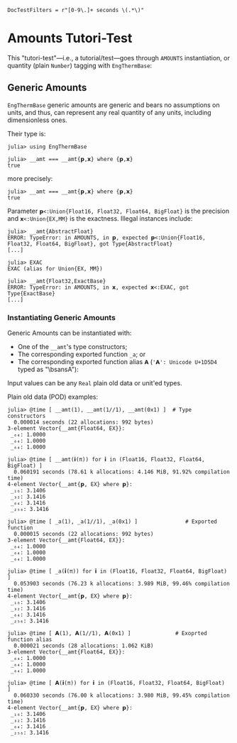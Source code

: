 ```@meta
DocTestFilters = r"[0-9\.]+ seconds \(.*\)"
```

# Amounts Tutori-Test

This "tutori-test"—i.e., a tutorial/test—goes through `AMOUNTS` instantiation, or quantity
(plain `Number`) tagging with `EngThermBase`:

## Generic Amounts

`EngThermBase` generic amounts are generic and bears no assumptions on units, and thus, can
represent any real quantity of any units, including dimensionless ones.

Their type is:

```jldoctest tt_amounts
julia> using EngThermBase

julia> __amt === __amt{𝗽,𝘅} where {𝗽,𝘅}
true

```

more precisely:

```jldoctest tt_amounts
julia> __amt === __amt{𝗽,𝘅} where {𝗽,𝘅}
true

```

Parameter `𝗽<:Union{Float16, Float32, Float64, BigFloat}` is the precision and `𝘅<:Union{EX,MM}`
is the exactness. Illegal instances include:

```jldoctest tt_amounts
julia> __amt{AbstractFloat}
ERROR: TypeError: in AMOUNTS, in 𝗽, expected 𝗽<:Union{Float16, Float32, Float64, BigFloat}, got Type{AbstractFloat}
[...]

julia> EXAC
EXAC (alias for Union{EX, MM})

julia> __amt{Float32,ExactBase}
ERROR: TypeError: in AMOUNTS, in 𝘅, expected 𝘅<:EXAC, got Type{ExactBase}
[...]
```

### Instantiating Generic Amounts

Generic Amounts can be instantiated with:

- One of the `__amt`'s type constructors;
- The corresponding exported function `_a`; or
- The corresponding exported function alias `𝗔` (`'𝗔': Unicode U+1D5D4` typed as "\bsansA"<tab>):

Input values can be any `Real` plain old data or unit'ed types.

Plain old data (POD) examples:

```jldoctest tt_amounts
julia> @time [ __amt(1), __amt(1//1), __amt(0x1) ]	# Type constructors
  0.000014 seconds (22 allocations: 992 bytes)
3-element Vector{__amt{Float64, EX}}:
 _₆₄: 1.0000
 _₆₄: 1.0000
 _₆₄: 1.0000

julia> @time [ __amt(𝗶(π)) for 𝗶 in (Float16, Float32, Float64, BigFloat) ]
  0.060191 seconds (78.61 k allocations: 4.146 MiB, 91.92% compilation time)
4-element Vector{__amt{𝗽, EX} where 𝗽}:
 _₁₆: 3.1406
 _₃₂: 3.1416
 _₆₄: 3.1416
 _₂₅₆: 3.1416

julia> @time [ _a(1), _a(1//1), _a(0x1) ]				# Exported function
  0.000015 seconds (22 allocations: 992 bytes)
3-element Vector{__amt{Float64, EX}}:
 _₆₄: 1.0000
 _₆₄: 1.0000
 _₆₄: 1.0000

julia> @time [ _a(𝗶(π)) for 𝗶 in (Float16, Float32, Float64, BigFloat) ]
  0.053903 seconds (76.23 k allocations: 3.989 MiB, 99.46% compilation time)
4-element Vector{__amt{𝗽, EX} where 𝗽}:
 _₁₆: 3.1406
 _₃₂: 3.1416
 _₆₄: 3.1416
 _₂₅₆: 3.1416

julia> @time [ 𝗔(1), 𝗔(1//1), 𝗔(0x1) ]				# Exoprted function alias
  0.000021 seconds (28 allocations: 1.062 KiB)
3-element Vector{__amt{Float64, EX}}:
 _₆₄: 1.0000
 _₆₄: 1.0000
 _₆₄: 1.0000

julia> @time [ 𝗔(𝗶(π)) for 𝗶 in (Float16, Float32, Float64, BigFloat) ]
  0.060330 seconds (76.00 k allocations: 3.980 MiB, 99.45% compilation time)
4-element Vector{__amt{𝗽, EX} where 𝗽}:
 _₁₆: 3.1406
 _₃₂: 3.1416
 _₆₄: 3.1416
 _₂₅₆: 3.1416
```

